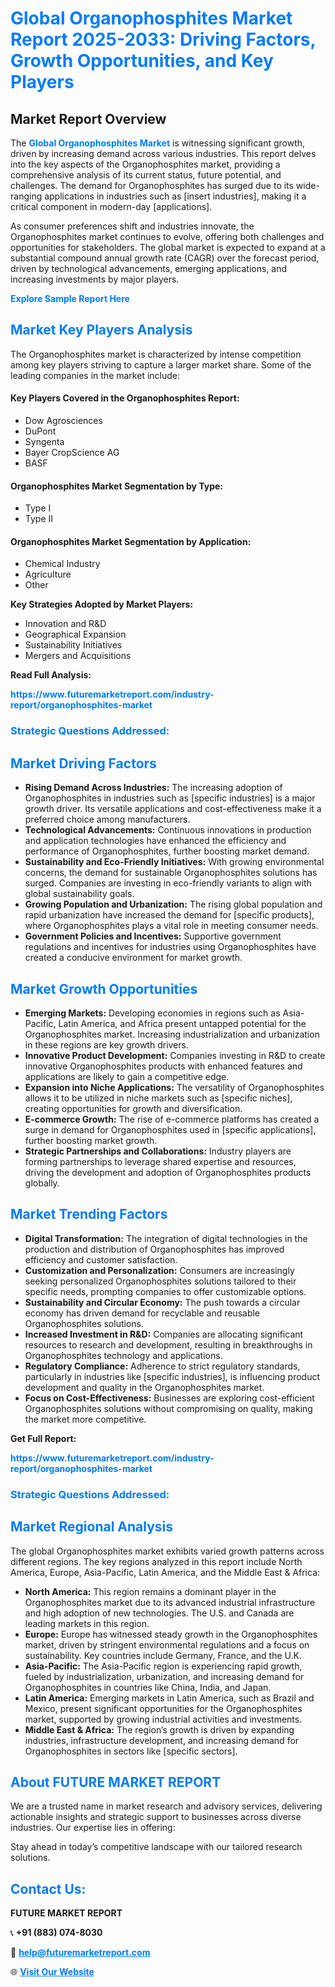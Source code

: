 <h1 style="color: #007BFF;">Global Organophosphites Market Report 2025-2033: Driving Factors, Growth Opportunities, and Key Players</h1>

<section id="overview">
<h2>Market Report Overview</h2>
<p>The <a href="https://www.futuremarketreport.com/industry-report/organophosphites-market" style="color: #007BFF; text-decoration: none;"><strong>Global Organophosphites Market</strong></a> is witnessing significant growth, driven by increasing demand across various industries. This report delves into the key aspects of the Organophosphites market, providing a comprehensive analysis of its current status, future potential, and challenges. The demand for Organophosphites has surged due to its wide-ranging applications in industries such as [insert industries], making it a critical component in modern-day [applications].</p>
<p>As consumer preferences shift and industries innovate, the Organophosphites market continues to evolve, offering both challenges and opportunities for stakeholders. The global market is expected to expand at a substantial compound annual growth rate (CAGR) over the forecast period, driven by technological advancements, emerging applications, and increasing investments by major players.</p>
</section>

<section id="overview">
<p><a href="https://www.futuremarketreport.com/request-sample/reportId=84507" style="color: #007BFF; text-decoration: none;"><strong>Explore Sample Report Here</strong></a></p>
</section>

<section id="key-players">
<h2 style="color: #007BFF;">Market Key Players Analysis</h2>
<p>The Organophosphites market is characterized by intense competition among key players striving to capture a larger market share. Some of the leading companies in the market include:</p>
<h4>Key Players Covered in the Organophosphites Report:</h4>
<ul><li>Dow Agrosciences</li><li>DuPont</li><li>Syngenta</li><li>Bayer CropScience AG</li><li>BASF</li></ul>
<h4>Organophosphites Market Segmentation by Type:</h4>
<ul><li>Type I</li><li>Type II</li></ul>

<h4>Organophosphites Market Segmentation by Application:</h4>
<ul><li>Chemical Industry</li><li>Agriculture</li><li>Other</li></ul>
<p><strong>Key Strategies Adopted by Market Players:</strong></p>
<ul>
<li>Innovation and R&D</li>
<li>Geographical Expansion</li>
<li>Sustainability Initiatives</li>
<li>Mergers and Acquisitions</li>
</ul>
</section>

<section>
<p><strong>Read Full Analysis: </strong></p><a href="https://www.futuremarketreport.com/industry-report/organophosphites-market" style="color: #007BFF; text-decoration: none;"><strong>https://www.futuremarketreport.com/industry-report/organophosphites-market</strong></a>
<h3 style="color: #007BFF;">Strategic Questions Addressed:</h3>
</section>

<section id="driving-factors">
<h2 style="color: #007BFF;">Market Driving Factors</h2>
<ul>
<li><strong>Rising Demand Across Industries:</strong> The increasing adoption of Organophosphites in industries such as [specific industries] is a major growth driver. Its versatile applications and cost-effectiveness make it a preferred choice among manufacturers.</li>
<li><strong>Technological Advancements:</strong> Continuous innovations in production and application technologies have enhanced the efficiency and performance of Organophosphites, further boosting market demand.</li>
<li><strong>Sustainability and Eco-Friendly Initiatives:</strong> With growing environmental concerns, the demand for sustainable Organophosphites solutions has surged. Companies are investing in eco-friendly variants to align with global sustainability goals.</li>
<li><strong>Growing Population and Urbanization:</strong> The rising global population and rapid urbanization have increased the demand for [specific products], where Organophosphites plays a vital role in meeting consumer needs.</li>
<li><strong>Government Policies and Incentives:</strong> Supportive government regulations and incentives for industries using Organophosphites have created a conducive environment for market growth.</li>
</ul>
</section>

<section id="growth-opportunities">
<h2 style="color: #007BFF;">Market Growth Opportunities</h2>
<ul>
<li><strong>Emerging Markets:</strong> Developing economies in regions such as Asia-Pacific, Latin America, and Africa present untapped potential for the Organophosphites market. Increasing industrialization and urbanization in these regions are key growth drivers.</li>
<li><strong>Innovative Product Development:</strong> Companies investing in R&D to create innovative Organophosphites products with enhanced features and applications are likely to gain a competitive edge.</li>
<li><strong>Expansion into Niche Applications:</strong> The versatility of Organophosphites allows it to be utilized in niche markets such as [specific niches], creating opportunities for growth and diversification.</li>
<li><strong>E-commerce Growth:</strong> The rise of e-commerce platforms has created a surge in demand for Organophosphites used in [specific applications], further boosting market growth.</li>
<li><strong>Strategic Partnerships and Collaborations:</strong> Industry players are forming partnerships to leverage shared expertise and resources, driving the development and adoption of Organophosphites products globally.</li>
</ul>
</section>

<section id="trending-factors">
<h2 style="color: #007BFF;">Market Trending Factors</h2>
<ul>
<li><strong>Digital Transformation:</strong> The integration of digital technologies in the production and distribution of Organophosphites has improved efficiency and customer satisfaction.</li>
<li><strong>Customization and Personalization:</strong> Consumers are increasingly seeking personalized Organophosphites solutions tailored to their specific needs, prompting companies to offer customizable options.</li>
<li><strong>Sustainability and Circular Economy:</strong> The push towards a circular economy has driven demand for recyclable and reusable Organophosphites solutions.</li>
<li><strong>Increased Investment in R&D:</strong> Companies are allocating significant resources to research and development, resulting in breakthroughs in Organophosphites technology and applications.</li>
<li><strong>Regulatory Compliance:</strong> Adherence to strict regulatory standards, particularly in industries like [specific industries], is influencing product development and quality in the Organophosphites market.</li>
<li><strong>Focus on Cost-Effectiveness:</strong> Businesses are exploring cost-efficient Organophosphites solutions without compromising on quality, making the market more competitive.</li>
</ul>
</section>

<section>
<p><strong>Get Full Report: </strong></p><a href="https://www.futuremarketreport.com/industry-report/organophosphites-market" style="color: #007BFF; text-decoration: none;"><strong>https://www.futuremarketreport.com/industry-report/organophosphites-market</strong></a>
<h3 style="color: #007BFF;">Strategic Questions Addressed:</h3>
</section>


<section id="regional-analysis">
<h2 style="color: #007BFF;">Market Regional Analysis</h2>
<p>The global Organophosphites market exhibits varied growth patterns across different regions. The key regions analyzed in this report include North America, Europe, Asia-Pacific, Latin America, and the Middle East & Africa:</p>
<ul>
<li><strong>North America:</strong> This region remains a dominant player in the Organophosphites market due to its advanced industrial infrastructure and high adoption of new technologies. The U.S. and Canada are leading markets in this region.</li>
<li><strong>Europe:</strong> Europe has witnessed steady growth in the Organophosphites market, driven by stringent environmental regulations and a focus on sustainability. Key countries include Germany, France, and the U.K.</li>
<li><strong>Asia-Pacific:</strong> The Asia-Pacific region is experiencing rapid growth, fueled by industrialization, urbanization, and increasing demand for Organophosphites in countries like China, India, and Japan.</li>
<li><strong>Latin America:</strong> Emerging markets in Latin America, such as Brazil and Mexico, present significant opportunities for the Organophosphites market, supported by growing industrial activities and investments.</li>
<li><strong>Middle East & Africa:</strong> The region’s growth is driven by expanding industries, infrastructure development, and increasing demand for Organophosphites in sectors like [specific sectors].</li>
</ul>
</section>

<footer>
<h2 style="color: #007BFF;">About FUTURE MARKET REPORT</h2>
<p>We are a trusted name in market research and advisory services, delivering actionable insights and strategic support to businesses across diverse industries. Our expertise lies in offering:</p>

<p>Stay ahead in today’s competitive landscape with our tailored research solutions.</p>

<h2 style="color: #007BFF;">Contact Us:</h2>
<p><strong>FUTURE MARKET REPORT</strong></p>
<p>📞 <strong>+91 (883) 074-8030</strong></p>
<p>📧 <strong><a href="mailto:help@futuremarketreport.com" style="color: #007BFF;">help@futuremarketreport.com</a></strong></p>
<p>🌐 <strong><a href="https://www.futuremarketreport.com/" style="color: #007BFF;">Visit Our Website</a></strong></p>
</footer>